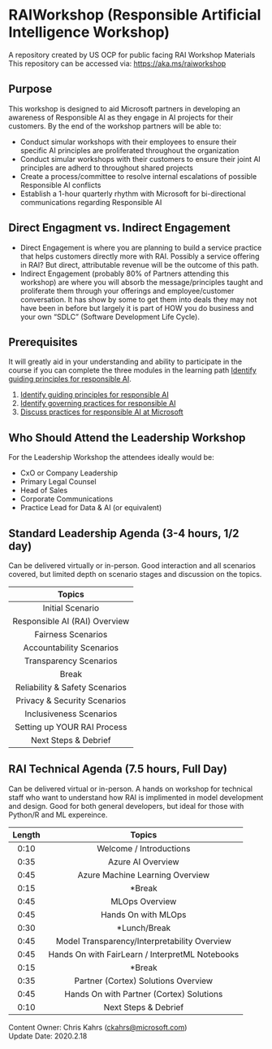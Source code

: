 # RAIWorkshop  (Responsible Artificial Intelligence Workshop)
A repository created by US OCP for public facing RAI Workshop Materials <br>
This repository can be accessed via: https://aka.ms/raiworkshop

## Purpose
This workshop is designed to aid Microsoft partners in developing an awareness of Responsible AI as they engage in AI projects for their customers.  By the end of the workshop partners will be able to:
* Conduct simular workshops with their employees to ensure their specific AI principles are proliferated throughout the organization
* Conduct simular workshops with their customers to ensure their joint AI principles are adherd to throughout shared projects
* Create a process/committee to resolve internal escalations of possible Responsible AI conflicts
* Establish a 1-hour quarterly rhythm with Microsoft for bi-directional communications regarding Responsible AI
  
## Direct Engagment vs. Indirect Engagement
* Direct Engagement is where you are planning to build a service practice that helps customers directly more with RAI.  Possibly a service offering in RAI?  But direct, attributable revenue will be the outcome of this path.
* Indirect Engagement (probably 80% of Partners attending this workshop) are where you will absorb the message/principles taught and proliferate them through your offerings and employee/customer conversation.  It has show by some to get them into deals they may not have been in before but largely it is part of HOW you do business and your own “SDLC” (Software Development Life Cycle).  


## Prerequisites
It will greatly aid in your understanding and ability to participate in the course if you can complete the three modules in the learning path [Identify guiding principles for responsible AI](https://docs.microsoft.com/en-us/learn/paths/responsible-ai-business-principles/).
1.  [Identify guiding principles for responsible AI](https://docs.microsoft.com/en-us/learn/modules/responsible-ai-principles/index)
1.  [Identify governing practices for responsible AI](https://docs.microsoft.com/en-us/learn/modules/responsible-ai-governing-practices/index)
1.  [Discuss practices for responsible AI at Microsoft](https://docs.microsoft.com/en-us/learn/modules/microsoft-responsible-ai-practices/index)


## Who Should Attend the Leadership Workshop
For the Leadership Workshop the attendees ideally would be:
* CxO or Company Leadership
* Primary Legal Counsel 
* Head of Sales
* Corporate Communications
* Practice Lead for Data & AI (or equivalent)

## Standard Leadership Agenda (3-4 hours, 1/2 day)
Can be delivered virtually or in-person.  Good interaction and all scenarios covered, but limited depth on scenario stages and discussion on the topics.

 |  Topics                      |
 |:----------------------------:|
 |Initial Scenario              |
 |Responsible AI (RAI) Overview |
 |Fairness Scenarios            |
 |Accountability Scenarios      |
 |Transparency Scenarios        |
 |Break                         |
 |Reliability & Safety Scenarios|
 |Privacy & Security Scenarios  |
 |Inclusiveness Scenarios       |
 |Setting up YOUR RAI Process   |
 |Next Steps & Debrief          |


## RAI Technical Agenda (7.5 hours, Full Day)
Can be delivered virtual or in-person.  A hands on workshop for technical staff who want to understand how RAI is implimented in model development and design.  Good for both general developers, but ideal for those with Python/R and ML expereince.

| Length |  Topics                                          |
|:------:|:------------------------------------------------:|
| 0:10   |Welcome / Introductions                           |
| 0:35   |Azure AI Overview                                 |
| 0:45   |Azure Machine Learning Overview                   |
| 0:15   |*Break                                            |
| 0:45   |MLOps Overview                                    |
| 0:45   |Hands On with MLOps                               |
| 0:30   |*Lunch/Break                                      |
| 0:45   |Model Transparency/Interpretability Overview      |
| 0:45   |Hands On with FairLearn / InterpretML Notebooks   |
| 0:15   |*Break                                            |
| 0:35   |Partner (Cortex) Solutions Overview               |
| 0:45   |Hands On with Partner (Cortex) Solutions          |
| 0:10   |Next Steps & Debrief                              |

Content Owner: Chris Kahrs (ckahrs@microsoft.com)<br>
Update Date: 2020.2.18
